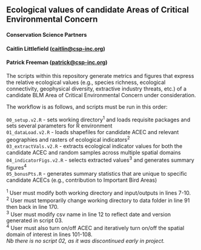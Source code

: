## Ecological values of candidate Areas of Critical Environmental Concern
#### Conservation Science Partners
#### Caitlin Littlefield (caitlin@csp-inc.org)
#### Patrick Freeman (patrick@csp-inc.org)

The scripts within this repository generate metrics and figures that express the relative ecological values (e.g., species richness, ecological connectivity, geophysical diversity, extractive industry threats, etc.) of a candidate BLM Area of Critical Environmental Concern under consideration. 

The workflow is as follows, and scripts must be run in this order: 

`00_setup.v2.R` - sets working directory<sup>1</sup> and loads requisite packages and sets several parameters for R environment</br>
`01_dataLoad.v2.R` - loads shapefiles for candidate ACEC and relevant geographies and rasters of ecological indicators<sup>2</sup></br>
`03_extractVals.v2.R` - extracts ecological indicator values for both the candidate ACEC and random samples across multiple spatial domains</br>
`04_indicatorFigs.v2.R` - selects extracted values<sup>3</sup> and generates summary figures<sup>4</sup></br>
`05_bonusPts.R` - generates summary statistics that are unique to specific candidate ACECs (e.g., contribution to Important Bird Areas)</br>

<sup>1</sup> User must modify both working directory and input/outputs in lines 7-10. </br>
<sup>2</sup> User must temporarily change working directory to data folder in line 91 then back in line 170.</br>
<sup>3</sup> User must modify csv name in line 12 to reflect date and version generated in script 03.</br>
<sup>4</sup> User must also turn on/off ACEC and iteratively turn on/off the spatial domain of interest in lines 101-108.</br>
_Nb there is no script 02, as it was discontinued early in project._</br>
